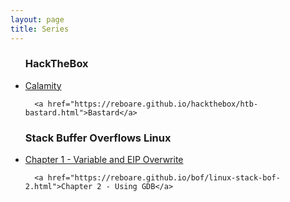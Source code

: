 ```yaml
---
layout: page
title: Series
---
```

<ul class="posts">
  <h3>HackTheBox</h3>
  <li itemscope>
      <a href="https://reboare.github.io/hackthebox/calamity.html">Calamity</a>
    
      <a href="https://reboare.github.io/hackthebox/htb-bastard.html">Bastard</a>
   </li>

  <h3>Stack Buffer Overflows Linux</h3>
  <li itemscope>
      <a href="https://reboare.github.io/bof/linux-stack-bof-1.html">Chapter 1 - Variable and EIP Overwrite</a>  
  
      <a href="https://reboare.github.io/bof/linux-stack-bof-2.html">Chapter 2 - Using GDB</a>
   </li>
</ul>
